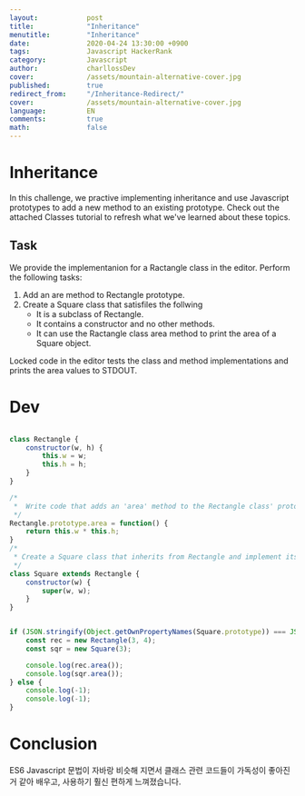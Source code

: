 ```yaml
---
layout:            post
title:             "Inheritance"
menutitle:         "Inheritance"
date:              2020-04-24 13:30:00 +0900
tags:              Javascript HackerRank
category:          Javascript
author:            charllossDev
cover:             /assets/mountain-alternative-cover.jpg
published:         true
redirect_from:     "/Inheritance-Redirect/"
cover:             /assets/mountain-alternative-cover.jpg
language:          EN
comments:          true
math:			   false
---
```


# Inheritance
In this challenge, we practive implementing inheritance and use Javascript prototypes to add a new method to an existing prototype.
Check out the attached Classes tutorial to refresh what we've learned about these topics.

## Task
We provide the implementanion for a Ractangle class in the editor. Perform the following tasks:
  1. Add an are method to Rectangle prototype.
  2. Create a Square class that satisfiles the follwing
      + It is a subclass of Rectangle.
      + It contains a constructor and no other methods.
      + It can use the Ractangle class area method to print the area of a Square object.

Locked code in the editor tests the class and method implementations and prints the area values to STDOUT.

# Dev

```js

class Rectangle {
    constructor(w, h) {
        this.w = w;
        this.h = h;
    }
}

/*
 *  Write code that adds an 'area' method to the Rectangle class' prototype
 */
Rectangle.prototype.area = function() {
    return this.w * this.h;
}
/*
 * Create a Square class that inherits from Rectangle and implement its class constructor
 */
class Square extends Rectangle {
    constructor(w) {
        super(w, w);
    }
}


if (JSON.stringify(Object.getOwnPropertyNames(Square.prototype)) === JSON.stringify([ 'constructor' ])) {
    const rec = new Rectangle(3, 4);
    const sqr = new Square(3);

    console.log(rec.area());
    console.log(sqr.area());
} else {
    console.log(-1);
    console.log(-1);
}
```


# Conclusion

ES6 Javascript 문법이 자바랑 비슷해 지면서 클래스 관련 코드들이 가독성이 좋아진거 같아 배우고, 사용하기 훨신 편하게 느껴졌습니다.
